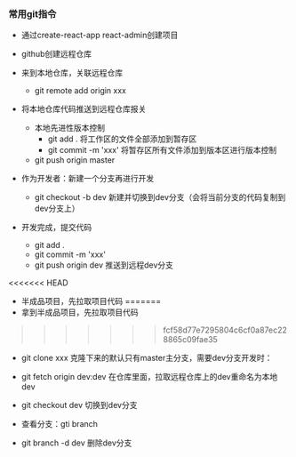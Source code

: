 ### 常用git指令

- 通过create-react-app  react-admin创建项目
- github创建远程仓库
- 来到本地仓库，关联远程仓库
  - git remote add origin xxx
- 将本地仓库代码推送到远程仓库报关
  - 本地先进性版本控制
    - git add . 将工作区的文件全部添加到暂存区
    - git commit -m 'xxx' 将暂存区所有文件添加到版本区进行版本控制
  - git push origin master
  
- 作为开发者：新建一个分支再进行开发
  - git checkout -b dev  新建并切换到dev分支（会将当前分支的代码复制到dev分支上）
- 开发完成，提交代码
  - git add .
  - git commit -m 'xxx'
  - git push origin dev  推送到远程dev分支
  
<<<<<<< HEAD
- 半成品项目，先拉取项目代码
=======
- 拿到半成品项目，先拉取项目代码
>>>>>>> fcf58d77e7295804c6cf0a87ec228865c09fae35
  - git clone xxx     克隆下来的默认只有master主分支，需要dev分支开发时：
  - git fetch origin dev:dev  在仓库里面，拉取远程仓库上的dev重命名为本地dev
  
  - git checkout dev  切换到dev分支
  - 查看分支：gti branch
  - git branch -d dev 删除dev分支
 


